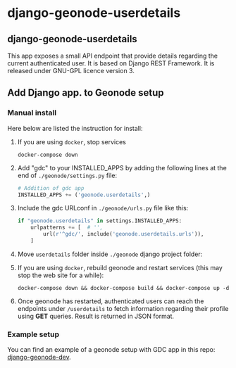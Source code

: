# django-geonode-userdetails
## django-geonode-userdetails
This app exposes a small API endpoint that provide details regarding the current authenticated user.
It is based on Django REST Framework.
It is released under GNU-GPL licence version 3.

## Add Django app. to Geonode setup
### Manual install
Here below are listed the instruction for install:

1. If you are using `docker`, stop services

    ```console
    docker-compose down
    ```

2. Add "gdc" to your INSTALLED_APPS by adding the following lines at the end of `./geonode/settings.py` file:

    ```python
    # Addition of gdc app
    INSTALLED_APPS += ('geonode.userdetails',)
    ```

3. Include the gdc URLconf in `./geonode/urls.py` file like this:

    ```python
    if "geonode.userdetails" in settings.INSTALLED_APPS:
        urlpatterns += [  # '',
            url(r'^gdc/', include('geonode.userdetails.urls')),
        ]
    ```

4. Move `userdetails` folder inside `./geonode` django project folder:


5. If you are using `docker`, rebuild geonode and restart services (this may stop the web site for a while):

    ```console
    docker-compose down && docker-compose build && docker-compose up -d
    ```

6. Once geonode has restarted, authenticated users can reach the endpoints under `/userdetails` to fetch information regarding their profile using **GET** queries. Result is returned in JSON format.

### Example setup

You can find an example of a geonode setup with GDC app in this repo: [django-geonode-dev](https://github.com/phardy-egis/django-geonode-dev.git). 